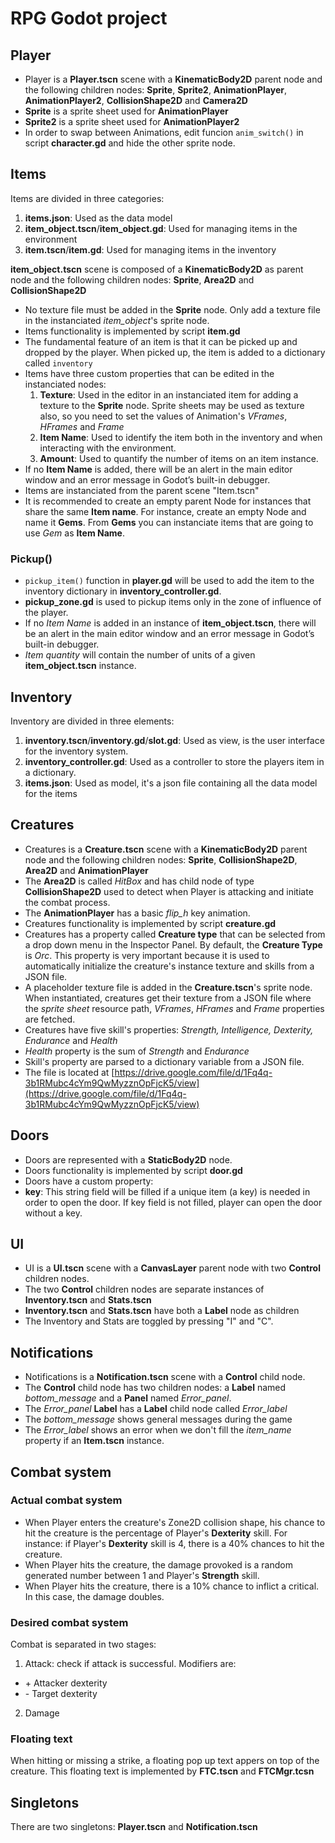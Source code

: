 # RPG Godot project 

## Player
- Player is a **Player.tscn** scene with a **KinematicBody2D** parent node and the following children nodes: **Sprite**, **Sprite2**, **AnimationPlayer**, **AnimationPlayer2**, **CollisionShape2D** and **Camera2D**
- **Sprite** is a sprite sheet used for **AnimationPlayer**
- **Sprite2** is a sprite sheet used for **AnimationPlayer2**
- In order to swap between Animations, edit funcion `anim_switch()` in script **character.gd** and hide the other sprite node.

## Items

Items are divided in three categories:
1. **items.json**: Used as the data model
2. **item_object.tscn**/**item_object.gd**: Used for managing items in the environment
3. **item.tscn**/**item.gd**: Used for managing items in the inventory

**item_object.tscn** scene is composed of a **KinematicBody2D** as parent node and the following children nodes: **Sprite**, **Area2D** and **CollisionShape2D**
- No texture file must be added in the **Sprite** node. Only add a texture file in the instanciated *item_object*'s sprite node. 
- Items functionality is implemented by script **item.gd** 
- The fundamental feature of an item is that it can be picked up and dropped by the player. When picked up, the item is added to a dictionary called `inventory`
- Items have three custom properties that can be edited in the instanciated nodes:
  1. **Texture**: Used in the editor in an instanciated item for adding a texture to the **Sprite** node. Sprite sheets may be used as texture also, so you need to set the values of Animation's *VFrames*, *HFrames* and *Frame*
  2. **Item Name**: Used to identify the item both in the inventory and when interacting with the environment.
  3. **Amount**: Used to quantify the number of items on an item instance.
- If no **Item Name** is added, there will be an alert in the main editor window and an error message in Godot’s built-in debugger.
- Items are instanciated from the parent scene "Item.tscn"
- It is recommended to create an empty parent Node for instances that share the same **Item name**. For instance, create an empty Node and name it **Gems**. From **Gems** you can instanciate items that are going to use *Gem* as **Item Name**.

### Pickup()

- `pickup_item()` function in **player.gd** will be used to add the item to the inventory dictionary in **inventory_controller.gd**.
- **pickup_zone.gd** is used to pickup items only in the zone of influence of the player.
- If no *Item Name* is added in an instance of **item_object.tscn**, there will be an alert in the main editor window and an error message in Godot’s built-in debugger.
- *Item quantity* will contain the number of units of a given **item_object.tscn** instance.


## Inventory

Inventory are divided in three elements:
1. **inventory.tscn**/**inventory.gd**/**slot.gd**: Used as view, is the user interface for the inventory system.
2. **inventory_controller.gd**: Used as a controller to store the players item in a dictionary.
3. **items.json**: Used as model, it's a json file containing all the data model for the items

## Creatures

- Creatures is a **Creature.tscn** scene with a **KinematicBody2D** parent node and
the following children nodes: **Sprite**, **CollisionShape2D**, **Area2D** and **AnimationPlayer**
- The **Area2D** is called *HitBox* and has child node of type **CollisionShape2D**
used to detect when Player is attacking and initiate the combat process.
- The **AnimationPlayer** has a basic *flip_h* key animation.
- Creatures functionality is implemented by script **creature.gd**
- Creatures has a property called **Creature type** that can be selected from a drop down menu in the Inspector Panel. By default, the **Creature Type** is *Orc*. This property is very important because it is used to automatically initialize the creature's instance texture and skills from a JSON file.
- A placeholder texture file is added in the **Creature.tscn**'s sprite node. When instantiated, creatures get their texture from a JSON file where the *sprite sheet* resource path, *VFrames*, *HFrames* and *Frame* properties are fetched.
- Creatures have five skill's properties: *Strength, Intelligence, Dexterity, Endurance* and *Health*
- *Health* property is the sum of *Strength* and *Endurance*
- Skill's property are parsed to a dictionary variable from a JSON file.
- The file is located at [https://drive.google.com/file/d/1Fq4q-3b1RMubc4cYm9QwMyzznOpFjcK5/view](https://drive.google.com/file/d/1Fq4q-3b1RMubc4cYm9QwMyzznOpFjcK5/view)

## Doors

- Doors are represented with a **StaticBody2D** node.
- Doors functionality is implemented by script **door.gd**
- Doors have a custom property:
- **key**: This string field will be filled if a unique item (a key) is needed in order to open the door. If key field is not filled, player can open the door without a key.


## UI
- UI is a **UI.tscn** scene with a **CanvasLayer** parent node with two **Control** children nodes. 
- The two **Control** children nodes are separate instances of **Inventory.tscn** and **Stats.tscn**
- **Inventory.tscn** and **Stats.tscn** have both a **Label** node as children
- The Inventory and Stats are toggled by pressing "I" and "C".


## Notifications
- Notifications is a **Notification.tscn** scene with a **Control** child node.
- The **Control** child node has two children nodes: a **Label** named *bottom_message* and a **Panel** named *Error_panel*.
- The *Error_panel* **Label** has a **Label** child node called *Error_label*
- The *bottom_message* shows general messages during the game
- The *Error_label* shows an error when we don't fill the *item_name* property if an **Item.tscn** instance.



## Combat system

### Actual combat system
- When Player enters the creature's Zone2D collision shape, his chance to hit the creature is the percentage of Player's **Dexterity** skill. For instance: if Player's **Dexterity** skill is 4, there is a 40% chances to hit the creature.
- When Player hits the creature, the damage provoked is a random generated number between 1 and Player's **Strength** skill.
- When Player hits the creature, there is a 10% chance to inflict a critical. In this case, the damage doubles.

### Desired combat system
Combat is separated in two stages:
1. Attack: check if attack is successful. Modifiers are:
  - \+ Attacker dexterity
  - \- Target dexterity


2. Damage

### Floating text
When hitting or missing a strike, a floating pop up text appers on top of the creature. This floating text is implemented by **FTC.tscn** and **FTCMgr.tcsn**


## Singletons

There are two singletons: **Player.tscn** and **Notification.tscn**

